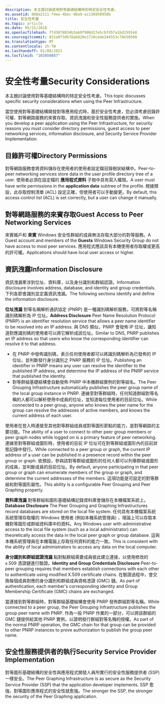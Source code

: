 ```yaml
---
description: 本主題討論使用對等基礎結構時的特定安全性考慮。
ms.assetid: 088a2111-f4ee-4bec-98a9-ac138950958b
title: 安全性考量
ms.topic: article
ms.date: 05/31/2018
ms.openlocfilehash: ffd3078834b3a69f988d17e5cbfd5fa1bd1591e8
ms.sourcegitcommit: 831e8f3db78ab820e1710cede244553c70e50500
ms.translationtype: MT
ms.contentlocale: zh-TW
ms.lasthandoff: 01/08/2021
ms.locfileid: "103850887"
---
```

# <a name="security-considerations"></a><span data-ttu-id="46b1d-103">安全性考量</span><span class="sxs-lookup"><span data-stu-id="46b1d-103">Security Considerations</span></span>

<span data-ttu-id="46b1d-104">本主題討論使用對等基礎結構時的特定安全性考慮。</span><span class="sxs-lookup"><span data-stu-id="46b1d-104">This topic discusses specific security considerations when using the Peer Infrastructure.</span></span>

<span data-ttu-id="46b1d-105">當您使用對等基礎結構開發對等應用程式時，基於安全性考慮，您必須考慮目錄許可權、對等網路服務的來賓存取、資訊洩漏和安全性服務提供者的實施。</span><span class="sxs-lookup"><span data-stu-id="46b1d-105">When you develop a peer application using the Peer Infrastructure, for security reasons you must consider directory permissions, guest access to peer networking services, information disclosure, and Security Service Provider Implementation.</span></span>

## <a name="directory-permissions"></a><span data-ttu-id="46b1d-106">目錄許可權</span><span class="sxs-lookup"><span data-stu-id="46b1d-106">Directory Permissions</span></span>

<span data-ttu-id="46b1d-107">對等網路服務會將資料儲存在使用者的使用者設定檔目錄樹狀結構中。</span><span class="sxs-lookup"><span data-stu-id="46b1d-107">Peer-to-peer networking services store data in the user profile directory tree of a user.</span></span> <span data-ttu-id="46b1d-108">使用者必須在設定檔的 **應用程式資料** 子樹中具有寫入權限。</span><span class="sxs-lookup"><span data-stu-id="46b1d-108">A user must have write permissions in the **application data** subtree of the profile.</span></span> <span data-ttu-id="46b1d-109">根據預設，此存取控制清單 (ACL) 設定正確，但使用者可以手動變更。</span><span class="sxs-lookup"><span data-stu-id="46b1d-109">By default, this access control list (ACL) is set correctly, but a user can change it manually.</span></span>

## <a name="guest-access-to-peer-networking-services"></a><span data-ttu-id="46b1d-110">對等網路服務的來賓存取</span><span class="sxs-lookup"><span data-stu-id="46b1d-110">Guest Access to Peer Networking Services</span></span>

<span data-ttu-id="46b1d-111">來賓帳戶和 **來賓** Windows 安全性群組的成員無法存取大部分的對等服務。</span><span class="sxs-lookup"><span data-stu-id="46b1d-111">A Guest account and members of the **Guests** Windows Security Group do not have access to most peer services.</span></span> <span data-ttu-id="46b1d-112">應用程式應該具有本機使用者存取權或更高的許可權。</span><span class="sxs-lookup"><span data-stu-id="46b1d-112">Applications should have local user access or higher.</span></span>

## <a name="information-disclosure"></a><span data-ttu-id="46b1d-113">資訊洩露</span><span class="sxs-lookup"><span data-stu-id="46b1d-113">Information Disclosure</span></span>

<span data-ttu-id="46b1d-114">資訊洩漏牽涉到位址、資料庫，以及身分識別和群組認證。</span><span class="sxs-lookup"><span data-stu-id="46b1d-114">Information disclosure involves address, database, and identity and group credentials.</span></span> <span data-ttu-id="46b1d-115">下列各節會識別並定義資訊洩漏。</span><span class="sxs-lookup"><span data-stu-id="46b1d-115">The following sections identify and define the information disclosure.</span></span>

<span data-ttu-id="46b1d-116">**位址洩漏** 對等名稱解析通訊協定 (PNRP) 是一種識別碼解析服務，可將對等名稱識別碼解析為 IP 位址。</span><span class="sxs-lookup"><span data-stu-id="46b1d-116">**Address Disclosure** Peer Name Resolution Protocol (PNRP) is an identifier resolution service that allows a peer name identifier to be resolved into an IP address.</span></span> <span data-ttu-id="46b1d-117">與 DNS 類似，PNRP 會發佈 IP 位址，讓知道對應識別碼的使用者可以將它解析成該位址。</span><span class="sxs-lookup"><span data-stu-id="46b1d-117">Similar to DNS, PNRP publishes an IP address so that users who know the corresponding identifier can resolve it to that address.</span></span>

-   <span data-ttu-id="46b1d-118">在 PNRP 中發佈識別碼，表示任何使用者都可以將識別碼解析為已發佈的 IP 位址，並判斷發行身分識別之 PNRP 服務的 IP 位址。</span><span class="sxs-lookup"><span data-stu-id="46b1d-118">Publishing an identifier in PNRP means any user can resolve the identifier to the published IP address, and determine the IP address of the PNRP service that published the identity.</span></span>
-   <span data-ttu-id="46b1d-119">對等群組基礎結構會自動發佈 PNRP 中本機群組實例的對等組名。</span><span class="sxs-lookup"><span data-stu-id="46b1d-119">The Peer Grouping Infrastructure automatically publishes the peer group name of the local group instance in PNRP.</span></span> <span data-ttu-id="46b1d-120">連線至對等群組時，任何知道群組對等名稱的人都可以解析使用中成員的位址，並知道每位使用者的目前位址。</span><span class="sxs-lookup"><span data-stu-id="46b1d-120">While connected to a peer group, anyone who knows the peer name for the group can resolve the addresses of active members, and knows the current address of each user.</span></span>

<span data-ttu-id="46b1d-121">使用者在登入時連接至其他對等群組成員或對等圖形節點的能力，是對等網路的主要功能。</span><span class="sxs-lookup"><span data-stu-id="46b1d-121">The ability of a user to connect to other peer group members or peer graph nodes while logged on is a primary feature of peer networking.</span></span> <span data-ttu-id="46b1d-122">連線至對等群組或圖形時，使用者的目前 IP 位址可在對等群組或圖形內的目前狀態記錄中發行。</span><span class="sxs-lookup"><span data-stu-id="46b1d-122">While connected to a peer group or graph, the current IP address of a user can be published in a presence record within the peer group or graph.</span></span> <span data-ttu-id="46b1d-123">依預設，參與該對等群組或圖形的任何人都可以列舉群組或圖形的成員，並判斷成員的目前位址。</span><span class="sxs-lookup"><span data-stu-id="46b1d-123">By default, anyone participating in that peer group or graph can enumerate members of the group or graph, and determine the current addresses of the members.</span></span> <span data-ttu-id="46b1d-124">這項功能是可設定的對等群組和對等圖形屬性。</span><span class="sxs-lookup"><span data-stu-id="46b1d-124">This ability is a configurable Peer Grouping and Peer Graphing property.</span></span>

<span data-ttu-id="46b1d-125">**資料庫洩漏** 對等群組和圖形基礎結構記錄資料庫會儲存在本機檔案系統上。</span><span class="sxs-lookup"><span data-stu-id="46b1d-125">**Database Disclosure** The Peer Grouping and Graphing Infrastructures record databases are stored on the local file system.</span></span> <span data-ttu-id="46b1d-126">任何具有本機檔案系統系統管理存取權的 Windows 使用者 (例如本機系統管理員) ，理論上可以存取本機對等圖形或群組資料庫中的資料。</span><span class="sxs-lookup"><span data-stu-id="46b1d-126">Any Windows user with administrative access to the local file system (such as a local administrator) can theoretically access the data in the local peer graph or group database.</span></span> <span data-ttu-id="46b1d-127">這與本機系統管理員在本機電腦上存取任何資料的能力一致。</span><span class="sxs-lookup"><span data-stu-id="46b1d-127">This is consistent with the ability of local administrators to access any data on the local computer.</span></span>

<span data-ttu-id="46b1d-128">**身分識別和群組認證洩漏** 點對點群組需要成員彼此建立連接，以使用修改的 x.509 憑證鏈進行驗證。</span><span class="sxs-lookup"><span data-stu-id="46b1d-128">**Identity and Group Credentials Disclosure** Peer-to-peer grouping requires that members establish connections with each other to authenticate using modified X.509 certificate chains.</span></span> <span data-ttu-id="46b1d-129">在驗證過程中，會交換每個成員對應的身分識別和群組成員資格憑證 (GMC) 鏈。</span><span class="sxs-lookup"><span data-stu-id="46b1d-129">As part of authentication, each member's corresponding identity and Group Membership Certificate (GMC) chains are exchanged.</span></span>

<span data-ttu-id="46b1d-130">當連接到對等群組時，對等群組基礎結構會使用 PNRP 發佈群組對等名稱。</span><span class="sxs-lookup"><span data-stu-id="46b1d-130">While connected to a peer group, the Peer Grouping Infrastructure publishes the group peer name with PNRP.</span></span> <span data-ttu-id="46b1d-131">作為一般 PNRP 作業的一部分，可以將該群組的 GMC 鏈提供給其他 PNRP 實例，以證明發行群組對等名稱的授權。</span><span class="sxs-lookup"><span data-stu-id="46b1d-131">As part of the normal PNRP operation, the GMC chain for that group can be provided to other PNRP instances to prove authorization to publish the group peer name.</span></span>

## <a name="security-service-provider-implementation"></a><span data-ttu-id="46b1d-132">安全性服務提供者的執行</span><span class="sxs-lookup"><span data-stu-id="46b1d-132">Security Service Provider Implementation</span></span>

<span data-ttu-id="46b1d-133">對等圖形基礎結構的安全性與應用程式開發人員所實行的安全性服務提供者 (SSP) 一樣安全。</span><span class="sxs-lookup"><span data-stu-id="46b1d-133">The Peer Graphing Infrastructure is as secure as the Security Service Provider (SSP) that the application developer implements.</span></span> <span data-ttu-id="46b1d-134">SSP 愈強，對等圖形應用程式的安全性就愈強。</span><span class="sxs-lookup"><span data-stu-id="46b1d-134">The stronger the SSP, the stronger the security of the Peer Graphing application.</span></span>

 

 



